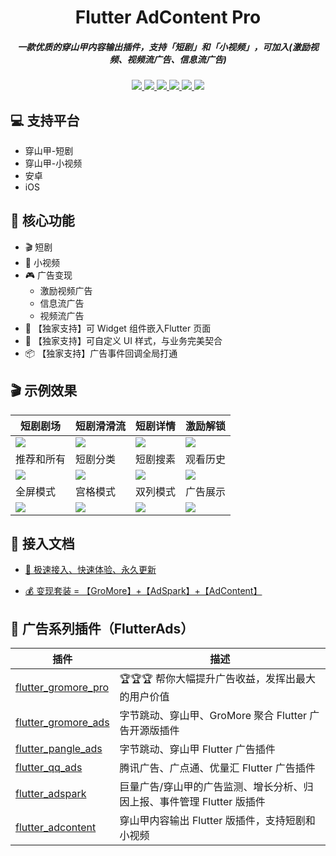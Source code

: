 <h1 align="center">Flutter AdContent Pro</h1>
<h5 align="center">一款优质的穿山甲内容输出插件，支持「短剧」和「小视频」，可加入(激励视频、视频流广告、信息流广告)</h5>

<p align="center">
<a href="https://pub.dev/packages/flutter_adcontent">
<img src="https://img.shields.io/pub/v/flutter_adcontent?logo=dart"/>
<img src="https://img.shields.io/badge/OS-iOS%20%7C%20Android-blue?logo=preact"/>
</a>
<a href="https://github.com/FlutterAds/flutter_adcontent">
<img src="https://github.com/FlutterAds/flutter_adcontent/actions/workflows/flutter.yml/badge.svg">
<img src=https://img.shields.io/github/stars/FlutterAds/flutter_adcontent?color=brightgreen>
</a>
<a href="https://flutterads.top/">
<img src="https://img.shields.io/badge/Pro-v1.4.0-success?logo=flutter&logoColor=FFD700"/>
<a href="https://flutterads.top/">
<img src="https://img.shields.io/badge/Site-FlutterAds-success?logo=webtrees&logoColor=FFD700"/>
</a>
</p>

## 💻 支持平台

- 穿山甲-短剧
- 穿山甲-小视频
- 安卓
- iOS

## 🚀 核心功能

- 🎬 短剧
- 📱 小视频
- 🎮 广告变现
    - 激励视频广告
    - 信息流广告
    - 视频流广告
- 🎉 【独家支持】可 Widget 组件嵌入Flutter 页面
- 🎨 【独家支持】可自定义 UI 样式，与业务完美契合
- 📦 【独家支持】广告事件回调全局打通

## 🎬 示例效果

|短剧剧场|短剧滑滑流|短剧详情|激励解锁|
|--|--|--|--|
| <img src='https://flutterads.top/imgs/adcontent/img_theater_widget.webp'/> | <img src='https://flutterads.top/imgs/adcontent/img_theater_widget2.webp'/> | <img src='https://flutterads.top/imgs/adcontent/img_detail.webp'/>| <img src='https://flutterads.top/imgs/adcontent/img_detail_reward.webp'/>|
|推荐和所有|短剧分类|短剧搜素|观看历史|
| <img src='https://flutterads.top/imgs/adcontent/img_theater_11.webp'/> | <img src="https://flutterads.top/imgs/adcontent/img_theater_12.webp"/>| <img src='https://flutterads.top/imgs/adcontent/img_theater_13.webp'/>| <img src='https://flutterads.top/imgs/adcontent/img_theater_14.webp'/> |
|全屏模式|宫格模式|双列模式|广告展示|
| <img src='https://flutterads.top/imgs/adcontent/img_video_01.webp'/> | <img src='https://flutterads.top/imgs/adcontent/img_video_03.webp'/> | <img src='https://flutterads.top/imgs/adcontent/img_video_04.webp'/>| <img src='https://flutterads.top/imgs/adcontent/img_video_02.webp'/>| 


## 📃 接入文档

- [ 🎯 极速接入、快速体验、永久更新](https://flutterads.top/start/guide/adcontent/install.html)

- [ 💰 变现套装 = 【GroMore】+【AdSpark】+【AdContent】](https://flutterads.top/)

## 📌 广告系列插件（FlutterAds）
|插件|描述|
|-|-|
|[flutter_gromore_pro](https://flutterads.top/)|🏆🏆🏆 帮你大幅提升广告收益，发挥出最大的用户价值|
|[flutter_gromore_ads](https://github.com/FlutterAds/flutter_gromore_ads)|字节跳动、穿山甲、GroMore 聚合 Flutter 广告开源版插件|
|[flutter_pangle_ads](https://github.com/FlutterAds/flutter_pangle_ads)|字节跳动、穿山甲 Flutter 广告插件|
|[flutter_qq_ads](https://github.com/FlutterAds/flutter_qq_ads)|腾讯广告、广点通、优量汇 Flutter 广告插件|
|[flutter_adspark](https://github.com/FlutterAds/flutter_adspark)|巨量广告/穿山甲的广告监测、增长分析、归因上报、事件管理 Flutter 版插件|
|[flutter_adcontent](https://github.com/FlutterAds/flutter_adcontent)|穿山甲内容输出 Flutter 版插件，支持短剧和小视频|

